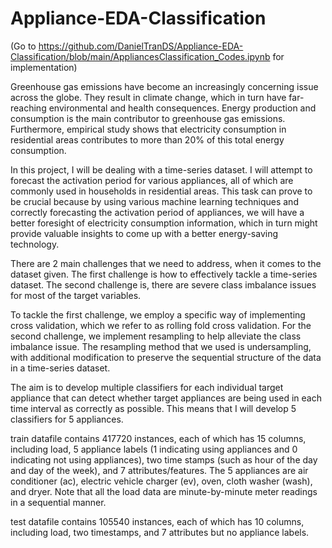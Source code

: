 # Appliance-EDA-Classification

(Go to https://github.com/DanielTranDS/Appliance-EDA-Classification/blob/main/AppliancesClassification_Codes.ipynb for implementation)

Greenhouse gas emissions have become an increasingly concerning issue across the globe. They result in climate change, which in turn have far-reaching environmental and health consequences. Energy production and consumption is the main contributor to greenhouse gas emissions. Furthermore, empirical study shows that electricity consumption in residential areas contributes to more than 20% of this total energy consumption.

In this project, I will be dealing with a time-series dataset. I will attempt to forecast the activation period for various appliances, all of which are commonly used in households in residential areas. This task can prove to be crucial because by using various machine learning techniques and correctly forecasting the activation period of appliances, we will have a better foresight of electricity consumption information, which in turn might provide valuable insights to come up with a better energy-saving technology.

There are 2 main challenges that we need to address, when it comes to the dataset given. The first challenge is how to effectively tackle a time-series dataset. The second challenge is, there are severe class imbalance issues for most of the target variables.

To tackle the first challenge, we employ a specific way of implementing cross validation, which we refer to as rolling fold cross validation. For the second challenge, we implement resampling to help alleviate the class imbalance issue. The resampling method that we used is undersampling, with additional modification to preserve the sequential structure of the data in a time-series dataset.

The aim is to develop multiple classifiers for each individual target appliance that can detect whether target appliances are being used in each time interval as correctly as possible. This means that I will develop 5 classifiers for 5 appliances.

train datafile contains 417720 instances, each of which has 15 columns, including load, 5 appliance labels (1 indicating using appliances and 0 indicating not using appliances), two time stamps (such as hour of the day and day of the week), and 7 attributes/features. The 5 appliances are air conditioner (ac), electric vehicle charger (ev), oven, cloth washer (wash), and dryer. Note that all the load data are minute-by-minute meter readings in a sequential manner.

test datafile contains 105540 instances, each of which has 10 columns, including load, two timestamps, and 7 attributes but no appliance labels.
